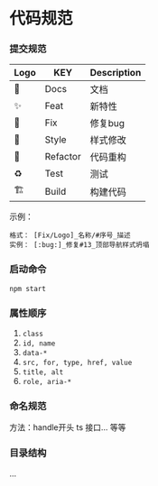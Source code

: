 # 代码规范

### 提交规范
| Logo       |KEY           |Description    |
|--          | ---          |---            |
| :book:     |Docs          |文档           |
| :sparkles: |Feat          |新特性         |
| :bug:      |Fix           |修复bug        |
| :art:      |Style         |样式修改        |
| :wrench:   |Refactor      |代码重构        |
| :recycle:  |Test          |测试            |
|:building_construction:|Build|构建代码|

示例：
```
格式： [Fix/Logo]_名称/#序号_描述
实例： [:bug:]_修复#13_顶部导航样式坍塌
```

### 启动命令
```
npm start
```

### 属性顺序
1. `class`
2. `id, name`
3. `data-*`
4. `src, for, type, href, value`
5. `title, alt`
6. `role, aria-*`

### 命名规范
方法：handle开头
ts 接口...
等等

### 目录结构
...
